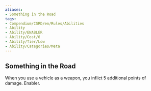 ```yaml
---
aliases:
- Something in the Road
tags:
- Compendium/CSRD/en/Rules/Abilities
- Ability
- Ability/ENABLER
- Ability/Cost/0
- Ability/Tier/Low
- Ability/Categories/Meta
---
```


  
## Something in the Road  
When you use a vehicle as a weapon, you inflict 5 additional points of damage. Enabler.